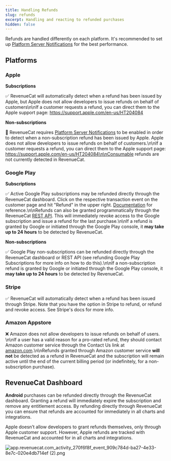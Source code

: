 ```yaml
---
title: Handling Refunds
slug: refunds
excerpt: Handling and reacting to refunded purchases
hidden: false
---
```


Refunds are handled differently on each platform. It's recommended to set up [Platform Server Notifications](/platform-resources/server-notifications) for the best performance.

## Platforms

### Apple

**Subscriptions**

✅ RevenueCat will automatically detect when a refund has been issued by Apple, but Apple does not allow developers to issue refunds on behalf of customers\n\nIf a customer requests a refund, you can direct them to the Apple support page: https://support.apple.com/en-us/HT204084

**Non-subscriptions**

🚧 RevenueCat requires [Platform Server Notifications](/platform-resources/server-notifications) to be enabled in order to detect when a non-subscription refund has been issued by Apple. Apple does not allow developers to issue refunds on behalf of customers.\n\nIf a customer requests a refund, you can direct them to the Apple support page: https://support.apple.com/en-us/HT204084\n\nConsumable refunds are not currently detected in RevenueCat.

### Google Play

**Subscriptions**

✅ Active Google Play subscriptions may be refunded directly through the RevenueCat dashboard. Click on the respective transaction event on the customer page and hit \"Refund\" in the upper right. [Documentation](/dashboard-and-metrics/customers-group/customer-history#refunding-purchases) for reference.\n\nRefunds can also be granted programmatically through the RevenueCat [REST API](https://docs.revenuecat.com/reference#revoke-a-google-subscription). This will immediately revoke access to the Google subscription and issue a refund for the last purchase.\n\nIf a refund is granted by Google or initiated through the Google Play console, it **may take up to 24 hours** to be detected by RevenueCat.

**Non-subscriptions**

✅ Google Play non-subscriptions can be refunded directly through the RevenueCat dashboard or REST API (see refunding Google Play Subscriptions for more info on how to do this).\n\nIf a non-subscription refund is granted by Google or initiated through the Google Play console, it **may take up to 24 hours** to be detected by RevenueCat.

### Stripe

✅ RevenueCat will automatically detect when a refund has been issued through Stripe. Note that you have the option in Stripe to refund, or refund and revoke access. See Stripe's docs for more info.

### Amazon Appstore

❌ Amazon does not allow developers to issue refunds on behalf of users. \n\nIf a user has a valid reason for a pro-rated refund, they should contact Amazon customer service through the Contact Us link at [amazon.com](https://amazon.com).\n\nRefunds granted through Amazon customer service **will not** be detected as a refund in RevenueCat and the subscription will remain active until the end of the current billing period (or indefinitely, for a non-subscription purchase).

## RevenueCat Dashboard

**Android** purchases can be refunded directly through the RevenueCat dashboard. Granting a refund will immediately expire the subscription and remove any entitlement access. By refunding directly through RevenueCat you can ensure that refunds are accounted for immediately in all charts and integrations.

Apple doesn’t allow developers to grant refunds themselves, only through Apple customer support. However, Apple refunds are tracked with RevenueCat and accounted for in all charts and integrations.

![](/images/9def41e-app.revenuecat.com_activity_270f6f8f_event_909c784d-ba27-4e33-8e7c-020e4db714ef_2_3560069cb19e697a1a52ada4d71c641c.png "app.revenuecat.com_activity_270f6f8f_event_909c784d-ba27-4e33-8e7c-020e4db714ef (2).png")
